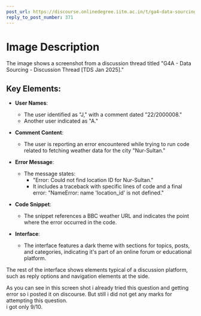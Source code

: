 ```yaml
---
post_url: https://discourse.onlinedegree.iitm.ac.in/t/ga4-data-sourcing-discussion-thread-tds-jan-2025/165959/383
reply_to_post_number: 371
---
```

# Image Description

The image shows a screenshot from a discussion thread titled "G4A - Data Sourcing - Discussion Thread [TDS Jan 2025]." 

## Key Elements:

- **User Names**: 
  - The user identified as "J," with a comment dated "22/2000008."
  - Another user indicated as "A."

- **Comment Content**:
  - The user is reporting an error encountered while trying to run code related to fetching weather data for the city "Nur-Sultan."
  
- **Error Message**:
  - The message states: 
    - "Error: Could not find location ID for Nur-Sultan."
    - It includes a traceback with specific lines of code and a final error: "NameError: name 'location_id' is not defined."
  
- **Code Snippet**:
  - The snippet references a BBC weather URL and indicates the point where the error occurred in the code.

- **Interface**: 
  - The interface features a dark theme with sections for topics, posts, and categories, indicating it's part of an online forum or educational platform.

The rest of the interface shows elements typical of a discussion platform, such as reply options and navigation elements at the side.

  
As you can see in this screen shot i already tried this question and getting error so i posted it on discourse. But still i did not get any marks for attempting this question.  
i got only 9/10.